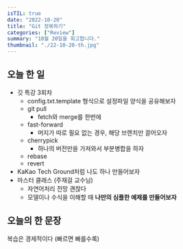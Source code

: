 ```yaml
---
isTIL: true
date: "2022-10-20"
title: "Git 정복하기"
categories: ["Review"]
summary: "10월 20일을 회고합니다."
thumbnail: "./22-10-20-th.jpg"
---
```



## 오늘 한 일
- 깃 특강 3회차
  - config.txt.template 형식으로 설정파일 양식을 공유해보자
  - git pull
    - fetch와 merge를 한번에
  - fast-forward
    - 머지가 따로 필요 없는 경우, 해당 브랜치만 끌어오자
  - cherrypick 
    - 하나의 버전만을 가져와서 부분병합을 하자
  - rebase
  - revert
- KaKao Tech Ground처럼 나도 하나 만들어보자
- 마스터 클래스 (주재걸 교수님)
  - 자연어처리 전망 괜찮다
  - 모델이나 수식을 이해할 때 **나만의 심플한 예제를 만들어보자**


## 오늘의 한 문장
복습은 경제적이다 (빠르면 빠를수록)
